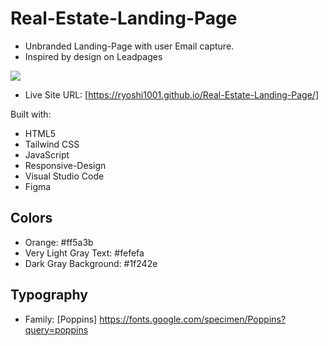 # Real-Estate-Landing-Page
- Unbranded Landing-Page with user Email capture.
- Inspired by design on Leadpages

![](TS-Real-Estate-Landing-Page.png)

- Live Site URL: [https://ryoshi1001.github.io/Real-Estate-Landing-Page/]

Built with:
- HTML5 
- Tailwind CSS
- JavaScript
- Responsive-Design
- Visual Studio Code
- Figma
  
## Colors
- Orange: #ff5a3b
- Very Light Gray Text: #fefefa
- Dark Gray Background: #1f242e

## Typography
- Family: [Poppins] https://fonts.google.com/specimen/Poppins?query=poppins

